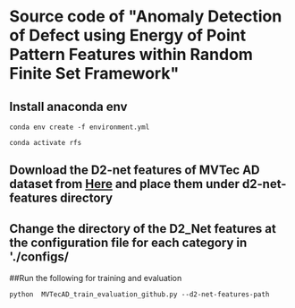 # Source code of "Anomaly Detection of Defect using Energy of Point Pattern Features within Random Finite Set Framework"

## Install anaconda env
```conda env create -f environment.yml```


```conda activate rfs```

## Download the D2-net features of MVTec AD dataset from [Here](https://drive.google.com/file/d/1VfY_8HXRwi8_UeTwHrpq6-2lPxrZ6JB_/view?usp=sharing) and place them under d2-net-features directory


## Change the directory of the D2_Net features at the configuration file for each category in './configs/


##Run the following for training and evaluation 

```python  MVTecAD_train_evaluation_github.py --d2-net-features-path ```
